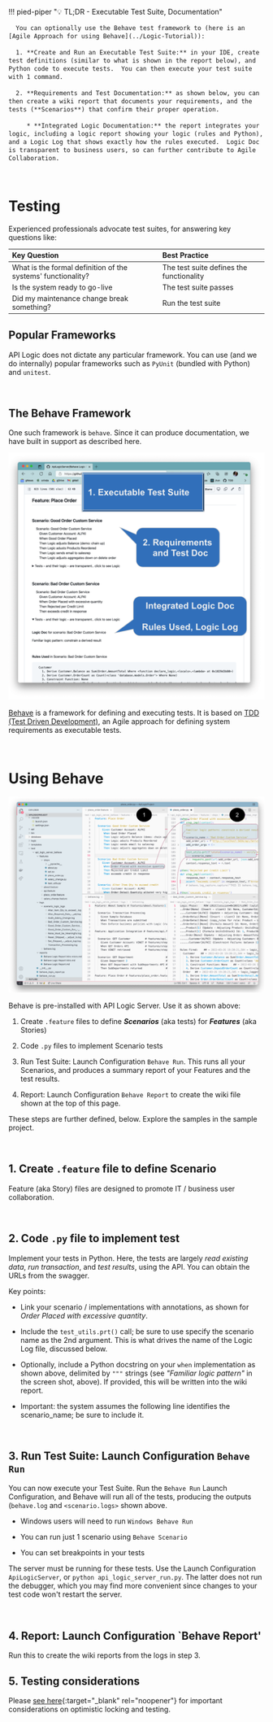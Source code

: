 !!! pied-piper ":bulb: TL;DR - Executable Test Suite, Documentation"

      You can optionally use the Behave test framework to (here is an [Agile Approach for using Behave](../Logic-Tutorial)):

      1. **Create and Run an Executable Test Suite:** in your IDE, create test definitions (similar to what is shown in the report below), and Python code to execute tests.  You can then execute your test suite with 1 command.

      2. **Requirements and Test Documentation:** as shown below, you can then create a wiki report that documents your requirements, and the tests (**Scenarios**) that confirm their proper operation.

         * **Integrated Logic Documentation:** the report integrates your logic, including a logic report showing your logic (rules and Python), and a Logic Log that shows exactly how the rules executed.  Logic Doc is transparent to business users, so can further contribute to Agile Collaboration.

&nbsp;&nbsp;

# Testing

Experienced professionals advocate test suites, for answering key questions like:

|   Key Question    | Best Practice   |
:-------|:-----------------|
| What is the formal definition of the systems' functionality? | The test suite defines the functionality |
| Is the system ready to go-live | The test suite passes |
| Did my maintenance change break something? | Run the test suite |

## Popular Frameworks

API Logic does not dictate any particular framework.  You can use (and we do internally) popular frameworks such as `PyUnit` (bundled with Python) and `unitest`.

&nbsp;

## The Behave Framework

One such framework is `behave`.  Since it can produce documentation, we have built in support as described here.

![Behave Summary](images/behave/behave-summary.png)

[Behave](https://behave.readthedocs.io/en/stable/tutorial.html) is a framework for defining and executing tests.  It is based on [TDD (Test Driven Development)](http://dannorth.net/introducing-bdd/), an Agile approach for defining system requirements as executable tests.

&nbsp;

# Using Behave


![Using Behave](images/behave/TDD-ide.png)

Behave is pre-installed with API Logic Server.  Use it as shown above:

1. Create `.feature` files to define ***Scenarios*** (aka tests) for ***Features*** (aka Stories)

2. Code `.py` files to implement Scenario tests

3. Run Test Suite: Launch Configuration `Behave Run`.  This runs all your Scenarios, and produces a summary report of your Features and the test results.

4. Report: Launch Configuration `Behave Report` to create the wiki file shown at the top of this page.

These steps are further defined, below.  Explore the samples in the sample project.

&nbsp;&nbsp;

## 1. Create `.feature` file to define Scenario

Feature (aka Story) files are designed to promote IT / business user collaboration.  

&nbsp;&nbsp;

## 2. Code `.py` file to implement test

Implement your tests in Python.  Here, the tests are largely _read existing data_, _run transaction_, and _test results_, using the API.  You can obtain the URLs from the swagger.

Key points:

* Link your scenario / implementations with annotations, as shown for _Order Placed with excessive quantity_.

* Include the `test_utils.prt()` call; be sure to use specify the scenario name as the 2nd argument.  This is what drives the name of the Logic Log file, discussed below.

* Optionally, include a Python docstring on your `when` implementation as shown above, delimited by `"""` strings (see _"Familiar logic pattern"_ in the screen shot, above). If provided, this will be written into the wiki report.

* Important: the system assumes the following line identifies the scenario_name; be sure to include it.

&nbsp;&nbsp;

## 3. Run Test Suite: Launch Configuration `Behave Run`

You can now execute your Test Suite.  Run the `Behave Run` Launch Configuration, and Behave will run all of the tests, producing the outputs (`behave.log` and `<scenario.logs>` shown above.

* Windows users will need to run `Windows Behave Run`

* You can run just 1 scenario using `Behave Scenario`

* You can set breakpoints in your tests

The server must be running for these tests.  Use the Launch Configuration `ApiLogicServer`, or `python api_logic_server_run.py`.  The latter does not run the debugger, which you may find more convenient since changes to your test code won't restart the server.

&nbsp;&nbsp;

## 4. Report: Launch Configuration `Behave Report'

Run this to create the wiki reports from the logs in step 3.


## 5. Testing considerations

Please [see here](../API-Opt-Lock/#testing-and-pythonhashseed){:target="_blank" rel="noopener"} for important considerations on optimistic locking and testing.